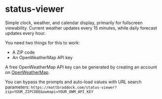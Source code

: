 # status-viewer

Simple clock, weather, and calendar display, primarily for fullscreen viewability. Current weather updates every 15 minutes, while daily forecast updates every hour.

You need two things for this to work:

* A ZIP code
* An OpenWeatherMap API key

A free OpenWeatherMap API key can be generated by creating an account on [OpenWeatherMap](https://openweathermap.org/appid).

You can bypass the prompts and auto-load values with URL search parameters: `https://mattbraddock.com/status-viewer?zip=YOUR_ZIPCODE&owmapi=YOUR_OWM_API_KEY`
